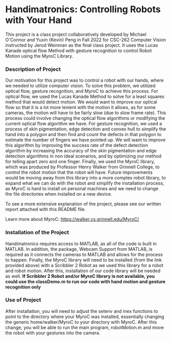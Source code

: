 # Handimatronics: Controlling Robots with Your Hand

This project is a class project collaboratively developed by Michael O'Connor
and Yuxin (Kevin) Peng in Fall 2022 for CSC-262 Computer Vision instructed by
Jerod Weinman as the final class project. It uses the Lucas Kanade optical 
flow Method with gesture recognition to control Robot Motion using the MyroC 
Library.


 ###                  Description of Project

Our motivation for this project was to control a robot with our hands,
where we needed to utilize computer vision. To solve this problem, we
utilized optical flow, gesture recognition, and MyroC to achieve this
process. For optical flow, we used the Lucas Kanade Method to solve for a
least squares method that would detect motion. We would want to improve
our optical flow so that it is a lot more lenient with the motion it
allows, as for some cameras, the motion will have to be fairly slow (due
to slow frame rate). This process could involve changing the optical flow
algorithms or modifying the current optical flow algorithm we have. For
gesture recognition, we used a process of skin pigmentation, edge
detection and convex hull to simplify the hand into a polygon and then
find and count the defects in that polygon to estimate the number of
fingers we have pointed up. We will want to improve this algorithm by
improving the success rate of the defect detection algorithm by
increasing the accuracy of the skin pigmentation and edge detection
algorithms in non ideal scenarios, and by optimizing our method for
telling apart zero and one finger. Finally, we used the MyroC library,
which was produced by Professor Henry Walker from Grinnell College, to
control the robot motion that the robot will have. Future improvements
would be moving away from this library into a more complex robot library,
to expand what we can do with the robot and simplify the installation
process, as MyroC is hard to install on personal machines and we need to
change the file directories when installed on a new device.

To see a more extensive explanation of the project, please see our
written report attached with this README file.

Learn more about MyroC: https://walker.cs.grinnell.edu/MyroC/


###                   Installation of the Project

Handimatronics requires access to MATLAB, as all of the code is built in
MATLAB. In addition, the package, Webcam Support from MATLAB, is required
as it connects the cameras to MATLAB and allows for the process to
happen. Finally, the MyroC library will need to be installed (from the
link provided above) with a Scribbler 2 Robot as we used this library for
a robot and robot motion. After this, installation of our code library
will be needed as well. **If Scribbler 2 Robot and/or MyroC library is not 
available, you could use the classDemo.m to run our code with hand motion 
and gesture recognition only**



###                       Use of Project
                       
After installation, you will need to adjust the setenv and mex functions
to point to the directory where your MyroC was installed, essentially
changing the generic home/walker/MyroC to your directory with MyroC.
After this change, you will be able to run the main program,
robotMotion.m and move the robot with your gestures into the camera.
